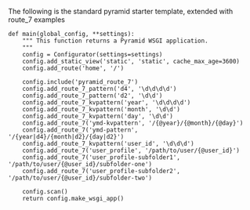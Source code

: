 The following is the standard pyramid starter template, extended with route_7 examples

	def main(global_config, **settings):
		""" This function returns a Pyramid WSGI application.
		"""
		config = Configurator(settings=settings)
		config.add_static_view('static', 'static', cache_max_age=3600)
		config.add_route('home', '/')

		config.include('pyramid_route_7')
		config.add_route_7_pattern('d4', '\d\d\d\d')
		config.add_route_7_pattern('d2', '\d\d')
		config.add_route_7_kvpattern('year', '\d\d\d\d')
		config.add_route_7_kvpattern('month', '\d\d')
		config.add_route_7_kvpattern('day', '\d\d')
		config.add_route_7('ymd-kvpattern', '/{@year}/{@month}/{@day}')
		config.add_route_7('ymd-pattern', '/{year|d4}/{month|d2}/{day|d2}')
		config.add_route_7_kvpattern('user_id', '\d\d\d')
		config.add_route_7('user_profile', '/path/to/user/{@user_id}')
		config.add_route_7('user_profile-subfolder1', '/path/to/user/{@user_id}/subfolder-one')
		config.add_route_7('user_profile-subfolder2', '/path/to/user/{@user_id}/subfolder-two')

		config.scan()
		return config.make_wsgi_app()
